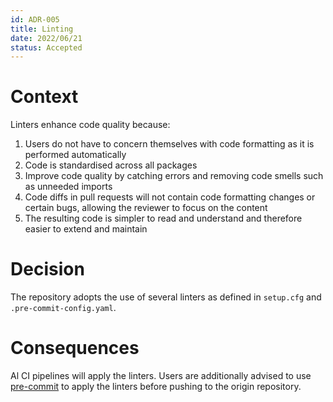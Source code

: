```yaml
---
id: ADR-005
title: Linting
date: 2022/06/21 
status: Accepted
---
```


# Context

Linters enhance code quality because:
1. Users do not have to concern themselves with code formatting as it is performed automatically
2. Code is standardised across all packages
3. Improve code quality by catching errors and removing code smells such as unneeded imports
4. Code diffs in pull requests will not contain code formatting changes or
   certain bugs, allowing the reviewer to focus on the content
5. The resulting code is simpler to read and understand and therefore easier to
   extend and maintain

# Decision

The repository adopts the use of several linters as defined in `setup.cfg` and
`.pre-commit-config.yaml`.

# Consequences

Al CI pipelines will apply the linters. Users are additionally advised to use
[pre-commit](https://pre-commit.com/) to apply the linters before pushing to
the origin repository.
